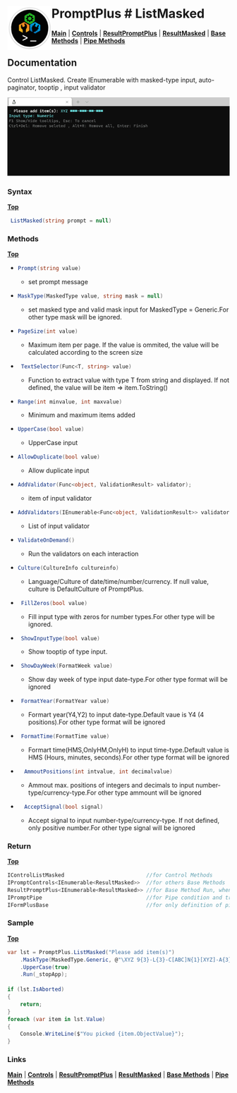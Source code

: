 # <img align="left" width="100" height="100" src="./images/icon.png"> PromptPlus # ListMasked
[**Main**](index.md#help) | 
[**Controls**](index.md#apis) |
[**ResultPromptPlus**](resultpromptplus) |
[**ResultMasked**](resultmasked) |
[**Base Methods**](basemethods) |
[**Pipe Methods**](pipemethods)

## Documentation
Control ListMasked. Create IEnumerable with masked-type input, auto-paginator, tooptip , input validator

![](./images/MaskedList.gif)

### Syntax
[**Top**](#-promptplus--listmasked)

```csharp
 ListMasked(string prompt = null)
````

### Methods
[**Top**](#-promptplus--listmasked)

- ```csharp
  Prompt(string value)
  ``` 
  - set prompt message 
- ```csharp
  MaskType(MaskedType value, string mask = null)
  ``` 
  - set masked type and valid mask input for  MaskedType = Generic.For other type mask will be ignored.
- ```csharp
  PageSize(int value)
    ```
    - Maximum item per page. If the value is ommited, the value will be calculated according to the screen size 
- ```csharp
   TextSelector(Func<T, string> value)
    ```
    - Function to extract value with type T from string and displayed. If not defined, the value will be item => item.ToString()
- ```csharp
  Range(int minvalue, int maxvalue)
    ```
    - Minimum and maximum items added
- ```csharp
  UpperCase(bool value)
    ```
    - UpperCase input
- ```csharp
  AllowDuplicate(bool value)
    ```
    - Allow duplicate input
- ```csharp
  AddValidator(Func<object, ValidationResult> validator);
  ``` 
    - item of input validator
- ```csharp
  AddValidators(IEnumerable<Func<object, ValidationResult>> validators)
  ``` 
    - List of input validator
- ```csharp
  ValidateOnDemand()
  ``` 
    - Run the validators on each interaction
- ```csharp
  Culture(CultureInfo cultureinfo)
  ``` 
    - Language/Culture of date/time/number/currency. If null value, culture is DefaultCulture of PromptPlus.
- ```csharp
   FillZeros(bool value)
  ``` 
    - Fill input type with zeros for number types.For other type will be ignored.
- ```csharp
   ShowInputType(bool value)
  ``` 
    - Show tooptip of type input.
- ```csharp
   ShowDayWeek(FormatWeek value)
  ``` 
    - Show day week of type input date-type.For other type format will be ignored
- ```csharp
   FormatYear(FormatYear value)
  ``` 
    - Formart year(Y4,Y2) to input date-type.Default vaue is Y4 (4 positions).For other type format will be ignored
- ```csharp
   FormatTime(FormatTime value)
  ``` 
    - Formart time(HMS,OnlyHM,OnlyH) to input time-type.Default value is HMS (Hours, minutes, seconds).For other type format will be ignored
- ```csharp
    AmmoutPositions(int intvalue, int decimalvalue)
  ``` 
    - Ammout max. positions of integers and decimals to input number-type/currency-type.For other type ammount will be ignored
- ```csharp
    AcceptSignal(bool signal)
  ``` 
    -  Accept signal to input number-type/currency-type. If not defined, only positive number.For other type signal will be ignored

### Return
[**Top**](#-promptplus--listmasked)

```csharp
IControlListMasked                          //for Control Methods
IPromptControls<IEnumerable<ResultMasked>>  //for others Base Methods
ResultPromptPlus<IEnumerable<ResultMasked>> //for Base Method Run, when execution is direct 
IPromptPipe                                 //for Pipe condition and transform to IFormPlusBase 
IFormPlusBase                               //for only definition of pipe to Pipeline Control
```


### Sample
[**Top**](#-promptplus--listmasked)


```csharp
var lst = PromptPlus.ListMasked("Please add item(s)")
    .MaskType(MaskedType.Generic, @"\XYZ 9{3}-L{3}-C[ABC]N{1}[XYZ]-A{3}")
    .UpperCase(true)
    .Run(_stopApp);

if (lst.IsAborted)
{
    return;
}
foreach (var item in lst.Value)
{
    Console.WriteLine($"You picked {item.ObjectValue}");
}
```

### Links
[**Main**](index.md#help) | 
[**Controls**](index.md#apis) |
[**ResultPromptPlus**](resultpromptplus) |
[**ResultMasked**](resultmasked) |
[**Base Methods**](basemethods) |
[**Pipe Methods**](pipemethods)
